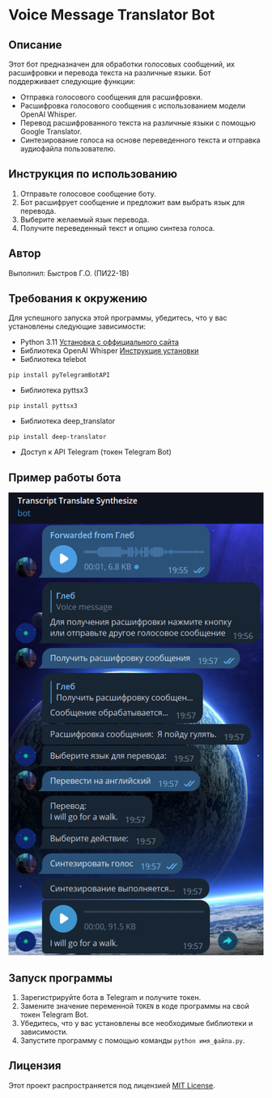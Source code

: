 # Voice Message Translator Bot

## Описание

Этот бот предназначен для обработки голосовых сообщений, их расшифровки и перевода текста на различные языки. Бот поддерживает следующие функции:

- Отправка голосового сообщения для расшифровки.
- Расшифровка голосового сообщения с использованием модели OpenAI Whisper.
- Перевод расшифрованного текста на различные языки с помощью Google Translator.
- Синтезирование голоса на основе переведенного текста и отправка аудиофайла пользователю.

## Инструкция по использованию

1. Отправьте голосовое сообщение боту.
2. Бот расшифрует сообщение и предложит вам выбрать язык для перевода.
3. Выберите желаемый язык перевода.
4. Получите переведенный текст и опцию синтеза голоса.

## Автор

Выполнил: Быстров Г.О. (ПИ22-1В)

## Требования к окружению

Для успешного запуска этой программы, убедитесь, что у вас установлены следующие зависимости:

- Python 3.11
    [Установка с оффициального сайта](https://www.python.org/downloads/release/python-3116/)  
- Библиотека OpenAI Whisper
    [Инструкция установки](https://github.com/openai/whisper/blob/main/README.md)
- Библиотека telebot
```
pip install pyTelegramBotAPI
```
- Библиотека pyttsx3
```
pip install pyttsx3
```
- Библиотека deep_translator
```
pip install deep-translator
```
- Доступ к API Telegram (токен Telegram Bot)

## Пример работы бота
![PreView](https://github.com/Reisenoff/TTS_TG_bot/blob/main/PreView.png)

## Запуск программы

1. Зарегистрируйте бота в Telegram и получите токен.
2. Замените значение переменной `TOKEN` в коде программы на свой токен Telegram Bot.
3. Убедитесь, что у вас установлены все необходимые библиотеки и зависимости.
4. Запустите программу с помощью команды `python имя_файла.py`.

## Лицензия

Этот проект распространяется под лицензией [MIT License](LICENSE).

